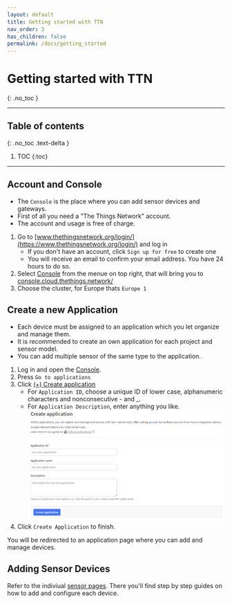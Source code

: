 ```yaml
---
layout: default
title: Getting started with TTN
nav_order: 3
has_children: false
permalink: /docs/getting_started
---
```


# Getting started with TTN
{: .no_toc }

---
## Table of contents
{: .no_toc .text-delta }

1. TOC
{:toc}

---

## Account and Console

- The `Console` is the place where you can add sensor devices and gateways.
- First of all you need a "The Things Network" account.<br>
- The account and usage is free of charge.

1. Go to [www.thethingsnetwork.org/login/](https://www.thethingsnetwork.org/login/) and log in
	 - If you don't have an account, click `Sign up for free` to create one
   - You will receive an email to confirm your email address. You have 24 hours to do so.
1. Select [Console](https://console.thethingsnetwork.org/) from the menue on top right, that will bring you to [console.cloud.thethings.network/](https://console.cloud.thethings.network/)
1. Choose the cluster, for Europe thats `Europe 1`

## Create a new Application

- Each device must be assigned to an application which you let organize and manage them.
- It is recommended to create an own application for each project and sensor model.
- You can add multiple sensor of the same type to the application.

1. Log in and open the [Console](https://console.thethingsnetwork.org/).
1. Press `Go to applications`
1. Click [(+) Create application](https://eu1.cloud.thethings.network/console/applications/add)
   - For `Application ID`, choose a unique ID of lower case, alphanumeric characters and nonconsecutive - and _.
   - For `Application Description`, enter anything you like.
<img src="https://github.com/hslu-ige-laes/lora-devices-ttn/raw/master/docs/ttn_create_application.png" width="700"><br>
1. Click `Create Application` to finish.

You will be redirected to an application page where you can add and manage devices.

## Adding Sensor Devices
Refer to the indiviual [sensor pages](https://hslu-ige-laes.github.io/lora-devices-ttn/#sensor-overview). There you'll find step by step guides on how to add and configure each device.